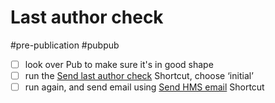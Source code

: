 # Last author check

#pre-publication #pubpub

- [ ] look over Pub to make sure it's in good shape
- [ ] run the [Send last author check](shortcuts://run-shortcut?name=Send%20last%20author%20check) Shortcut, choose ‘initial’
- [ ] run again, and send email using [Send HMS email](shortcuts://run-shortcut?name=Send%20HMS%20email) Shortcut